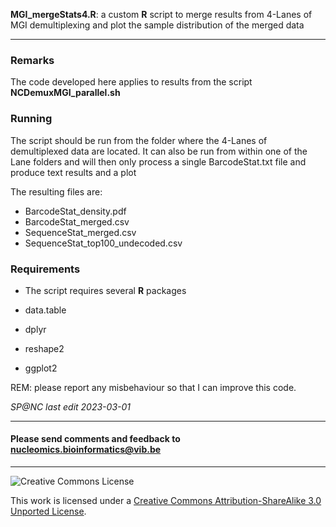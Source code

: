 **MGI_mergeStats4.R**: a custom **R** script to merge results from 4-Lanes of MGI demultiplexing and plot the sample distribution of the merged data

<hr>

### Remarks

The code developed here applies to results from the script **NCDemuxMGI_parallel.sh** 

### Running

The script should be run from the folder where the 4-Lanes of demultiplexed data are located. It can also be run from within one of the Lane folders and will then only process a single BarcodeStat.txt file and produce text results and a plot

The resulting files are:

* BarcodeStat_density.pdf
* BarcodeStat_merged.csv
* SequenceStat_merged.csv
* SequenceStat_top100_undecoded.csv

### Requirements

* The script requires several **R** packages

* data.table
* dplyr
* reshape2
* ggplot2

REM: please report any misbehaviour so that I can improve this code.

_SP@NC last edit 2023-03-01_

<hr>

<h4>Please send comments and feedback to <a href="mailto:nucleomics.bioinformatics@vib.be">nucleomics.bioinformatics@vib.be</a></h4>

<hr>

![Creative Commons License](http://i.creativecommons.org/l/by-sa/3.0/88x31.png?raw=true)

This work is licensed under a [Creative Commons Attribution-ShareAlike 3.0 Unported License](http://creativecommons.org/licenses/by-sa/3.0/).

